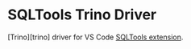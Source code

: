 # SQLTools Trino Driver

[Trino][trino] driver for VS Code [SQLTools extension](https://vscode-sqltools.mteixeira.dev/).
